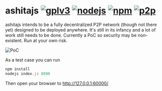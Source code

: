 ashitajs [![gplv3](https://img.shields.io/badge/license-GPLv3-red.svg)](LICENSE)
[![nodejs](https://img.shields.io/badge/nodejs-v9.2.0-blue.svg)](README.md)
[![npm](https://img.shields.io/badge/npm-v5.5.1-blue.svg)](README.md)
[![p2p](https://img.shields.io/badge/architecture-p2p-green.svg)](README.md)
================================

ashitajs intends to be a fully decentralized P2P network (though not there yet) designed to be deployed anywhere. It's still in its infancy and a lot of work still needs to be done. Currently a PoC so security may be non-existent. Run at your own risk.

![PoC](https://i.imgur.com/UCh35u5.png)

As a test case you can run
```javascript
npm install
nodejs index.js 8000
```

Then open your browser to http://127.0.0.1:60000/ 
